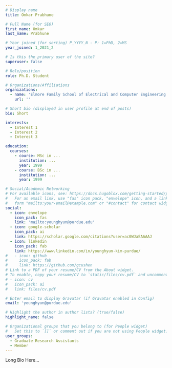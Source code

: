 ```yaml
---
# Display name
title: Omkar Prabhune

# Full Name (for SEO)
first_name: Omkar
last_name: Prabhune

# Year joined (for sorting) P_YYYY_N - P: 1=PhD, 2=MS
year_joined: 1_2021_2

# Is this the primary user of the site?
superuser: false

# Role/position
role: Ph.D. Student

# Organizations/Affiliations
organizations:
  - name: 'Elmore Family School of Electrical and Computer Engineering'
    url: ''

# Short bio (displayed in user profile at end of posts)
bio: Short

interests:
  - Interest 1
  - Interest 2
  - Interest 3

education:
  courses:
    - course: MSc in ...
      institution: ...
      year: 1999
    - course: BSc in ...
      institution: ...
      year: 1999

# Social/Academic Networking
# For available icons, see: https://docs.hugoblox.com/getting-started/page-builder/#icons
#   For an email link, use "fas" icon pack, "envelope" icon, and a link in the
#   form "mailto:your-email@example.com" or "#contact" for contact widget.
social:
  - icon: envelope
    icon_pack: fas
    link: 'mailto:younghyun@purdue.edu'
  - icon: google-scholar
    icon_pack: ai
    link: https://scholar.google.com/citations?user=ac0WJaEAAAAJ
  - icon: linkedin
    icon_pack: fab
    link: https://www.linkedin.com/in/younghyun-kim-purdue/
#   - icon: github
#     icon_pack: fab
#     link: https://github.com/gcushen
# Link to a PDF of your resume/CV from the About widget.
# To enable, copy your resume/CV to `static/files/cv.pdf` and uncomment the lines below.
# - icon: cv
#   icon_pack: ai
#   link: files/cv.pdf

# Enter email to display Gravatar (if Gravatar enabled in Config)
email: 'younghyun@purdue.edu'

# Highlight the author in author lists? (true/false)
highlight_name: false

# Organizational groups that you belong to (for People widget)
#   Set this to `[]` or comment out if you are not using People widget.
user_groups:
  - Graduate Research Assistants
  - Member
---
```


Long Bio Here...